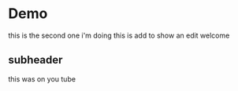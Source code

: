 # Demo
this is the second one i'm doing
this is add to show an edit
welcome


## subheader

this was on you tube